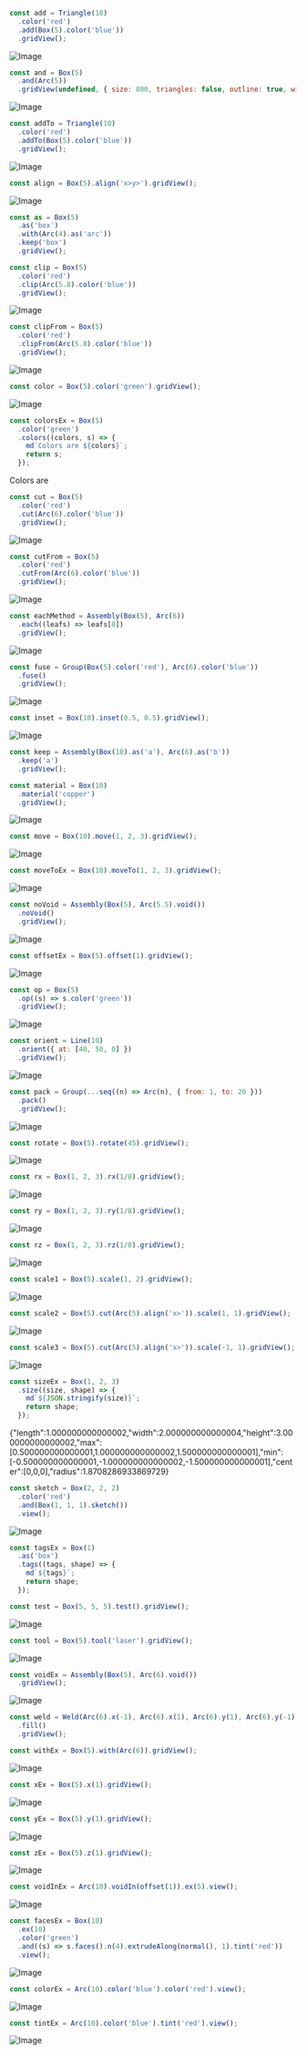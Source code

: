 ```JavaScript
const add = Triangle(10)
  .color('red')
  .add(Box(5).color('blue'))
  .gridView();
```

![Image](shape.md.0.png)

```JavaScript
const and = Box(5)
  .and(Arc(5))
  .gridView(undefined, { size: 800, triangles: false, outline: true, wireframe: false });
```

![Image](shape.md.1.png)

```JavaScript
const addTo = Triangle(10)
  .color('red')
  .addTo(Box(5).color('blue'))
  .gridView();
```

![Image](shape.md.2.png)

```JavaScript
const align = Box(5).align('x>y>').gridView();
```

![Image](shape.md.3.png)

```JavaScript
const as = Box(5)
  .as('box')
  .with(Arc(4).as('arc'))
  .keep('box')
  .gridView();
```

```JavaScript
const clip = Box(5)
  .color('red')
  .clip(Arc(5.8).color('blue'))
  .gridView();
```

![Image](shape.md.4.png)

```JavaScript
const clipFrom = Box(5)
  .color('red')
  .clipFrom(Arc(5.8).color('blue'))
  .gridView();
```

![Image](shape.md.5.png)

```JavaScript
const color = Box(5).color('green').gridView();
```

![Image](shape.md.6.png)

```JavaScript
const colorsEx = Box(5)
  .color('green')
  .colors((colors, s) => {
    md`Colors are ${colors}`;
    return s;
  });
```

Colors are

```JavaScript
const cut = Box(5)
  .color('red')
  .cut(Arc(6).color('blue'))
  .gridView();
```

![Image](shape.md.7.png)

```JavaScript
const cutFrom = Box(5)
  .color('red')
  .cutFrom(Arc(6).color('blue'))
  .gridView();
```

![Image](shape.md.8.png)

```JavaScript
const eachMethod = Assembly(Box(5), Arc(6))
  .each((leafs) => leafs[0])
  .gridView();
```

![Image](shape.md.9.png)

```JavaScript
const fuse = Group(Box(5).color('red'), Arc(6).color('blue'))
  .fuse()
  .gridView();
```

![Image](shape.md.10.png)

```JavaScript
const inset = Box(10).inset(0.5, 0.5).gridView();
```

![Image](shape.md.11.png)

```JavaScript
const keep = Assembly(Box(10).as('a'), Arc(6).as('b'))
  .keep('a')
  .gridView();
```

```JavaScript
const material = Box(10)
  .material('copper')
  .gridView();
```

![Image](shape.md.12.png)

```JavaScript
const move = Box(10).move(1, 2, 3).gridView();
```

![Image](shape.md.13.png)

```JavaScript
const moveToEx = Box(10).moveTo(1, 2, 3).gridView();
```

![Image](shape.md.14.png)

```JavaScript
const noVoid = Assembly(Box(5), Arc(5.5).void())
  .noVoid()
  .gridView();
```

![Image](shape.md.15.png)

```JavaScript
const offsetEx = Box(5).offset(1).gridView();
```

![Image](shape.md.16.png)

```JavaScript
const op = Box(5)
  .op((s) => s.color('green'))
  .gridView();
```

![Image](shape.md.17.png)

```JavaScript
const orient = Line(10)
  .orient({ at: [40, 50, 0] })
  .gridView();
```

![Image](shape.md.18.png)

```JavaScript
const pack = Group(...seq((n) => Arc(n), { from: 1, to: 20 }))
  .pack()
  .gridView();
```

![Image](shape.md.19.png)

```JavaScript
const rotate = Box(5).rotate(45).gridView();
```

![Image](shape.md.20.png)

```JavaScript
const rx = Box(1, 2, 3).rx(1/8).gridView();
```

![Image](shape.md.21.png)

```JavaScript
const ry = Box(1, 2, 3).ry(1/8).gridView();
```

![Image](shape.md.22.png)

```JavaScript
const rz = Box(1, 2, 3).rz(1/8).gridView();
```

![Image](shape.md.23.png)

```JavaScript
const scale1 = Box(5).scale(1, 2).gridView();
```

![Image](shape.md.24.png)

```JavaScript
const scale2 = Box(5).cut(Arc(5).align('x>')).scale(1, 1).gridView();
```

![Image](shape.md.25.png)

```JavaScript
const scale3 = Box(5).cut(Arc(5).align('x>')).scale(-1, 1).gridView();
```

![Image](shape.md.26.png)

```JavaScript
const sizeEx = Box(1, 2, 3)
  .size((size, shape) => {
    md`${JSON.stringify(size)}`;
    return shape;
  });
```

{"length":1.000000000000002,"width":2.000000000000004,"height":3.000000000000002,"max":[0.500000000000001,1.000000000000002,1.500000000000001],"min":[-0.500000000000001,-1.000000000000002,-1.500000000000001],"center":[0,0,0],"radius":1.8708286933869729}

```JavaScript
const sketch = Box(2, 2, 2)
  .color('red')
  .and(Box(1, 1, 1).sketch())
  .view();
```

![Image](shape.md.27.png)

```JavaScript
const tagsEx = Box(1)
  .as('box')
  .tags((tags, shape) => {
    md`${tags}`;
    return shape;
  });
```

```JavaScript
const test = Box(5, 5, 5).test().gridView();
```

![Image](shape.md.28.png)

```JavaScript
const tool = Box(5).tool('laser').gridView();
```

![Image](shape.md.29.png)

```JavaScript
const voidEx = Assembly(Box(5), Arc(6).void())
  .gridView();
```

![Image](shape.md.30.png)

```JavaScript
const weld = Weld(Arc(6).x(-1), Arc(6).x(1), Arc(6).y(1), Arc(6).y(-1))
  .fill()
  .gridView();
```

```JavaScript
const withEx = Box(5).with(Arc(6)).gridView();
```

![Image](shape.md.31.png)

```JavaScript
const xEx = Box(5).x(1).gridView();
```

![Image](shape.md.32.png)

```JavaScript
const yEx = Box(5).y(1).gridView();
```

![Image](shape.md.33.png)

```JavaScript
const zEx = Box(5).z(1).gridView();
```

![Image](shape.md.34.png)

```JavaScript
const voidInEx = Arc(10).voidIn(offset(1)).ex(5).view();
```

![Image](shape.md.35.png)

```JavaScript
const facesEx = Box(10)
  .ex(10)
  .color('green')
  .and((s) => s.faces().n(4).extrudeAlong(normal(), 1).tint('red'))
  .view();
```

![Image](shape.md.36.png)

```JavaScript
const colorEx = Arc(10).color('blue').color('red').view();
```

![Image](shape.md.37.png)

```JavaScript
const tintEx = Arc(10).color('blue').tint('red').view();
```

![Image](shape.md.38.png)
